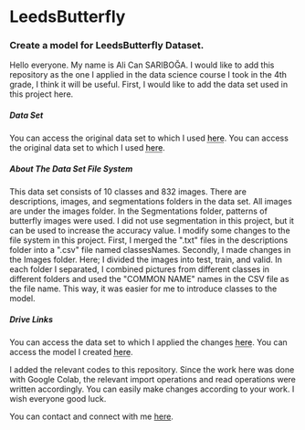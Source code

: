 # LeedsButterfly

<h3>Create a model for LeedsButterfly Dataset.</h3>

   Hello everyone. My name is Ali Can SARIBOĞA. I would like to add this repository as the one I applied in the data science course I took in the 4th grade, I think it will be useful.
First, I would like to add the data set used in this project here.

<h5>Data Set</h5>
   You can access the original data set to which I used <a href="https://www.josiahwang.com/dataset/leedsbutterfly/" style="color: black; text-decoration: underline;text-decoration-style: dotted;">here</a>.
   You can access the original data set to which I used <a href="https://www.kaggle.com/datasets/veeralakrishna/butterfly-dataset" style="color: black; text-decoration: underline;text-decoration-style: dotted;">here</a>.

<h5>About The Data Set File System</h5>
   This data set consists of 10 classes and 832 images. There are descriptions, images, and segmentations folders in the data set. All images are under the images folder. In the Segmentations folder, patterns of butterfly images were used. I did not use segmentation in this project, but it can be used to increase the accuracy value.
 I modify some changes to the file system in this project. First, I merged the ".txt" files in the descriptions folder into a ".csv" file named classesNames.
   Secondly, I made changes in the Images folder. Here; I divided the images into test, train, and valid. In each folder I separated, I combined pictures from different classes in different folders and used the "COMMON NAME" names in the CSV file as the file name. This way, it was easier for me to introduce classes to the model.

<h5>Drive Links</h5>
   You can access the data set to which I applied the changes <a href="https://drive.google.com/drive/folders/1eUjSSjrQXpmCZ0UWqO70x1aOzzfXbvya?usp=sharing" style="color: black; text-decoration: underline;text-decoration-style: dotted;">here</a>.
   You can access the model I created <a href="https://drive.google.com/drive/folders/18G8E5PGQmD2qZqXZsEFoer-jFZdESqqz?usp=sharing" style="color: black; text-decoration: underline;text-decoration-style: dotted;">here</a>.

   I added the relevant codes to this repository. Since the work here was done with Google Colab, the relevant import operations and read operations were written accordingly. You can easily make changes according to your work. I wish everyone good luck.

You can contact and connect with me [here](https://www.linkedin.com/in/alicansariboga/).
